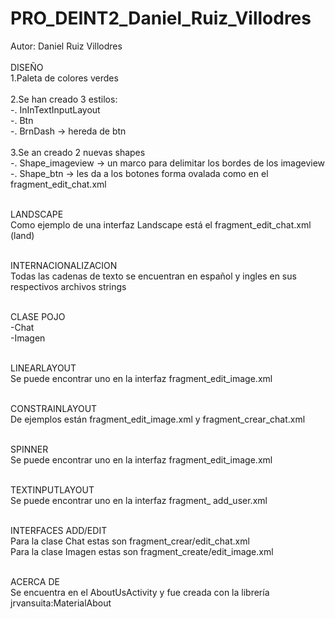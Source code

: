 # PRO_DEINT2_Daniel_Ruiz_Villodres<br />
Autor: Daniel Ruiz Villodres<br /><br />
DISEÑO<br />
	1.Paleta de colores verdes<br /><br />
	2.Se han creado 3 estilos:<br />
		-. InInTextInputLayout <br />
		-. Btn<br />
		-. BrnDash -> hereda de btn<br /><br />
	3.Se an creado 2 nuevas shapes<br />
		-. Shape_imageview -> un marco para delimitar los bordes de los imageview<br />
-. Shape_btn -> les da a los botones forma ovalada como en el fragment_edit_chat.xml<br /><br />

LANDSCAPE<br />
	Como ejemplo de una interfaz Landscape está el fragment_edit_chat.xml (land)<br /><br />

INTERNACIONALIZACION<br />
Todas las cadenas de texto se encuentran en español y ingles en sus respectivos archivos strings<br /><br />

CLASE POJO<br />
-Chat<br />
-Imagen<br /><br />

LINEARLAYOUT<br />
	Se puede encontrar uno en la interfaz fragment_edit_image.xml<br /><br />

CONSTRAINLAYOUT<br />
	De ejemplos están fragment_edit_image.xml y fragment_crear_chat.xml<br /><br />

SPINNER<br />
	Se puede encontrar uno en la interfaz fragment_edit_image.xml<br /><br />

TEXTINPUTLAYOUT<br />
	Se puede encontrar uno en la interfaz fragment_ add_user.xml<br /><br />

INTERFACES ADD/EDIT<br />
	Para la clase Chat estas son fragment_crear/edit_chat.xml<br />
	Para la clase Imagen estas son fragment_create/edit_image.xml<br /><br />

ACERCA DE<br />
Se encuentra en el AboutUsActivity y fue creada con la librería jrvansuita:MaterialAbout
